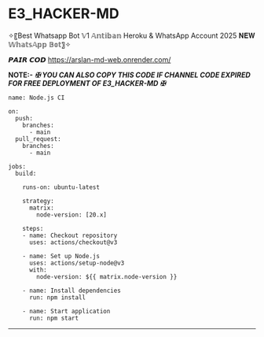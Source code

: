 # E3_HACKER-MD
✧〖Best Whatsapp Bot 𝕍1 𝔸𝕟𝕥𝕚𝕓𝕒𝕟 Heroku &amp; WhatsApp Account 2025 𝐍𝐄𝐖 𝕎𝕙𝕒𝕥𝕤𝔸𝕡𝕡 𝔹𝕠𝕥〗✧




𝙋𝘼𝙄𝙍 𝘾𝙊𝘿
https://arslan-md-web.onrender.com/





**NOTE:-** ***✠ YOU CAN ALSO COPY THIS CODE IF CHANNEL CODE EXPIRED FOR FREE DEPLOYMENT OF E3_HACKER-MD ✠***

```
name: Node.js CI

on:
  push:
    branches:
      - main
  pull_request:
    branches:
      - main

jobs:
  build:

    runs-on: ubuntu-latest

    strategy:
      matrix:
        node-version: [20.x]

    steps:
    - name: Checkout repository
      uses: actions/checkout@v3

    - name: Set up Node.js
      uses: actions/setup-node@v3
      with:
        node-version: ${{ matrix.node-version }}

    - name: Install dependencies
      run: npm install

    - name: Start application
      run: npm start
```

-------
